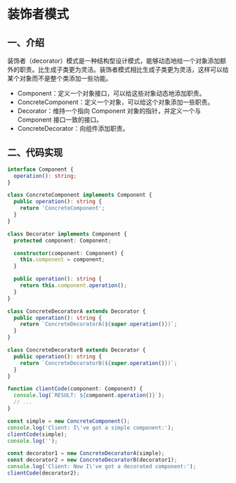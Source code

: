 # 装饰者模式

## 一、介绍

装饰者（decorator）模式是一种结构型设计模式，能够动态地给一个对象添加额外的职责。比生成子类更为灵活。装饰者模式相比生成子类更为灵活，这样可以给某个对象而不是整个类添加一些功能。

- Component：定义一个对象接口，可以给这些对象动态地添加职责。
- ConcreteComponent：定义一个对象，可以给这个对象添加一些职责。
- Decorator：维持一个指向 Component 对象的指针，并定义一个与 Component 接口一致的接口。
- ConcreteDecorator：向组件添加职责。

## 二、代码实现

```typescript
interface Component {
  operation(): string;
}

class ConcreteComponent implements Component {
  public operation(): string {
    return 'ConcreteComponent';
  }
}

class Decorator implements Component {
  protected component: Component;

  constructor(component: Component) {
    this.component = component;
  }

  public operation(): string {
    return this.component.operation();
  }
}

class ConcreteDecoratorA extends Decorator {
  public operation(): string {
    return `ConcreteDecoratorA(${super.operation()})`;
  }
}

class ConcreteDecoratorB extends Decorator {
  public operation(): string {
    return `ConcreteDecoratorB(${super.operation()})`;
  }
}

function clientCode(component: Component) {
  console.log(`RESULT: ${component.operation()}`);
  // ...
}
```

```typescript
const simple = new ConcreteComponent();
console.log('Client: I\'ve got a simple component:');
clientCode(simple);
console.log('');

const decorator1 = new ConcreteDecoratorA(simple);
const decorator2 = new ConcreteDecoratorB(decorator1);
console.log('Client: Now I\'ve got a decorated component:');
clientCode(decorator2);
```
